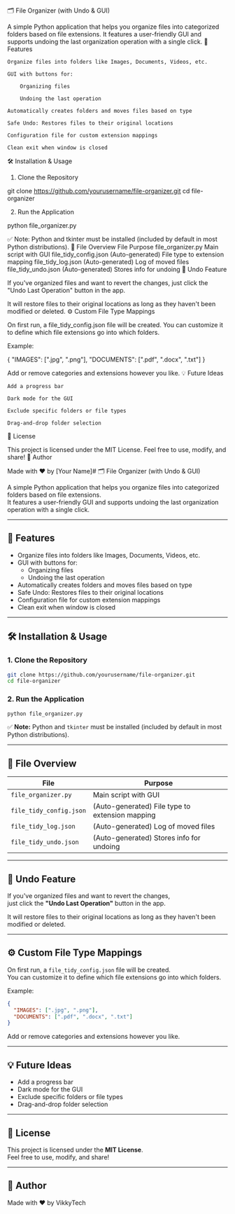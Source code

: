 🗂️ File Organizer (with Undo & GUI)

A simple Python application that helps you organize files into categorized folders based on file extensions.
It features a user-friendly GUI and supports undoing the last organization operation with a single click.
🚀 Features

    Organize files into folders like Images, Documents, Videos, etc.

    GUI with buttons for:

        Organizing files

        Undoing the last operation

    Automatically creates folders and moves files based on type

    Safe Undo: Restores files to their original locations

    Configuration file for custom extension mappings

    Clean exit when window is closed

🛠️ Installation & Usage
1. Clone the Repository

git clone https://github.com/yourusername/file-organizer.git
cd file-organizer

2. Run the Application

python file_organizer.py

✅ Note: Python and tkinter must be installed (included by default in most Python distributions).
📁 File Overview
File	Purpose
file_organizer.py	Main script with GUI
file_tidy_config.json	(Auto-generated) File type to extension mapping
file_tidy_log.json	(Auto-generated) Log of moved files
file_tidy_undo.json	(Auto-generated) Stores info for undoing
🔄 Undo Feature

If you've organized files and want to revert the changes,
just click the "Undo Last Operation" button in the app.

It will restore files to their original locations as long as they haven't been modified or deleted.
⚙️ Custom File Type Mappings

On first run, a file_tidy_config.json file will be created.
You can customize it to define which file extensions go into which folders.

Example:

{
  "IMAGES": [".jpg", ".png"],
  "DOCUMENTS": [".pdf", ".docx", ".txt"]
}

Add or remove categories and extensions however you like.
💡 Future Ideas

    Add a progress bar

    Dark mode for the GUI

    Exclude specific folders or file types

    Drag-and-drop folder selection

📄 License

This project is licensed under the MIT License.
Feel free to use, modify, and share!
🙌 Author

Made with ❤️ by [Your Name]# 🗂️ File Organizer (with Undo & GUI)

A simple Python application that helps you organize files into categorized folders based on file extensions.  
It features a user-friendly GUI and supports undoing the last organization operation with a single click.

---

## 🚀 Features

- Organize files into folders like Images, Documents, Videos, etc.
- GUI with buttons for:
  - Organizing files
  - Undoing the last operation
- Automatically creates folders and moves files based on type
- Safe Undo: Restores files to their original locations
- Configuration file for custom extension mappings
- Clean exit when window is closed

---

## 🛠️ Installation & Usage

### 1. Clone the Repository

```bash
git clone https://github.com/yourusername/file-organizer.git
cd file-organizer
```

### 2. Run the Application

```bash
python file_organizer.py
```

✅ **Note:** Python and `tkinter` must be installed (included by default in most Python distributions).

---

## 📁 File Overview

| File                   | Purpose                                         |
|------------------------|-------------------------------------------------|
| `file_organizer.py`    | Main script with GUI                            |
| `file_tidy_config.json`| (Auto-generated) File type to extension mapping |
| `file_tidy_log.json`   | (Auto-generated) Log of moved files             |
| `file_tidy_undo.json`  | (Auto-generated) Stores info for undoing        |

---

## 🔄 Undo Feature

If you've organized files and want to revert the changes,  
just click the **"Undo Last Operation"** button in the app.  

It will restore files to their original locations as long as they haven't been modified or deleted.

---

## ⚙️ Custom File Type Mappings

On first run, a `file_tidy_config.json` file will be created.  
You can customize it to define which file extensions go into which folders.

Example:

```json
{
  "IMAGES": [".jpg", ".png"],
  "DOCUMENTS": [".pdf", ".docx", ".txt"]
}
```

Add or remove categories and extensions however you like.

---

## 💡 Future Ideas

- Add a progress bar  
- Dark mode for the GUI  
- Exclude specific folders or file types  
- Drag-and-drop folder selection  

---

## 📄 License

This project is licensed under the **MIT License**.  
Feel free to use, modify, and share!

---

## 🙌 Author

Made with ❤️ by VikkyTech
